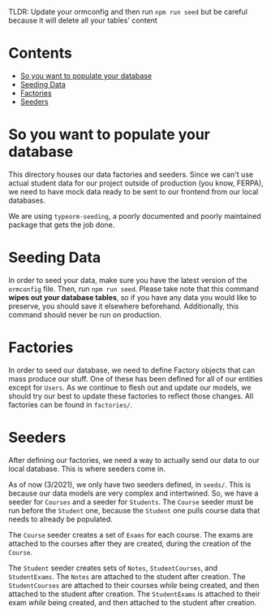 TLDR: Update your ormconfig and then run `npm run seed` but be careful because it will delete all your tables' content

# Contents
* [So you want to populate your database](#so-you-want-to-populate-your-database)
* [Seeding Data](#seeding-data)
* [Factories](#factories)
* [Seeders](#seeders)

# So you want to populate your database

This directory houses our data factories and seeders. Since we can't use actual student data for our project outside of production (you know, FERPA), we need to have mock data ready to be sent to our frontend from our local databases.

We are using `typeorm-seeding`, a poorly documented and poorly maintained package that gets the job done.

# Seeding Data
In order to seed your data, make sure you have the latest version of the `ormconfig` file. Then, run `npm run seed`. Please take note that this command **wipes out your database tables**, so if you have any data you would like to preserve, you should save it elsewhere beforehand. Additionally, this command should never be run on production.

# Factories
In order to seed our database, we need to define Factory objects that can mass produce our stuff. One of these has been defined for all of our entities except for `Users`. As we continue to flesh out and update our models, we should try our best to update these factories to reflect those changes. All factories can be found in `factories/`. 

# Seeders
After defining our factories, we need a way to actually send our data to our local database. This is where seeders come in.

As of now (3/2021), we only have two seeders defined, in `seeds/`. This is because our data models are very complex and intertwined. So, we have a seeder for `Courses` and a seeder for `Students`. The `Course` seeder must be run before the `Student` one, because the `Student` one pulls course data that needs to already be populated.

The `Course` seeder creates a set of `Exams` for each course. The exams are attached to the courses after they are created, during the creation of the `Course`.

The `Student` seeder creates sets of `Notes`, `StudentCourses`, and `StudentExams`. The `Notes` are attached to the student after creation.  The `StudentCourses` are attached to their courses _while_ being created, and then attached to the student after creation. The `StudentExams` is attached to their exam _while_ being created, and then attached to the student after creation.
